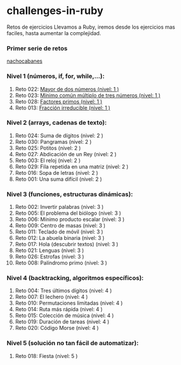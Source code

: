 # challenges-in-ruby
Retos de ejercicios Llevamos a Ruby, iremos desde los ejercicios mas faciles, hasta aumentar la complejidad.

### Primer serie de retos

[nachocabanes](http://www.nachocabanes.com/retos/propuestos.php)

### Nivel 1 (números, if, for, while,...):

1. Reto 022: [Mayor de dos números (nivel: 1 )](/Nivel%201/01_greater.rb)
2. Reto 023: [Mínimo común múltiplo de tres números (nivel: 1 )](/Nivel%201/02_least_common_multiple.rb)
3. Reto 028: [Factores primos (nivel: 1 )](/Nivel%201/03_prime_factors.rb)
4. Reto 013: [Fracción irreducible (nivel: 1 )](/Nivel%201/04_irreducible_fraction.rb)

### Nivel 2 (arrays, cadenas de texto):

1. Reto 024: Suma de dígitos (nivel: 2 )
2. Reto 030: Pangramas (nivel: 2 )
3. Reto 025: Potitos (nivel: 2 )
4. Reto 027: Abdicación de un Rey (nivel: 2 )
5. Reto 003: El reloj (nivel: 2 )
6. Reto 029: Fila repetida en una matriz (nivel: 2 )
7. Reto 016: Sopa de letras (nivel: 2 )
8. Reto 001: Una suma difícil (nivel: 2 )

### Nivel 3 (funciones, estructuras dinámicas):

1. Reto 002: Invertir palabras (nivel: 3 )
2. Reto 005: El problema del biólogo (nivel: 3 )
3. Reto 006: Mínimo producto escalar (nivel: 3 )
4. Reto 009: Centro de masas (nivel: 3 )
5. Reto 011: Teclado de móvil (nivel: 3 )
6. Reto 012: La abuela binaria (nivel: 3 )
7. Reto 017: Hola (descubrir textos) (nivel: 3 )
8. Reto 021: Lenguas (nivel: 3 )
9. Reto 026: Estrofas (nivel: 3 )
10. Reto 008: Palíndromo primo (nivel: 3 )

### Nivel 4 (backtracking, algoritmos específicos):

1. Reto 004: Tres últimos dígitos (nivel: 4 )
2. Reto 007: El lechero (nivel: 4 )
3. Reto 010: Permutaciones limitadas (nivel: 4 )
4. Reto 014: Ruta más rápida (nivel: 4 )
5. Reto 015: Colección de música (nivel: 4 )
6. Reto 019: Duración de tareas (nivel: 4 )
7. Reto 020: Código Morse (nivel: 4 )

### Nivel 5 (solución no tan fácil de automatizar):

1. Reto 018: Fiesta (nivel: 5 )

